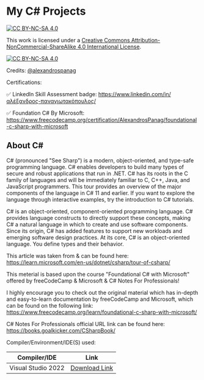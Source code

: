 # My C# Projects

[![CC BY-NC-SA 4.0][cc-by-nc-sa-shield]][cc-by-nc-sa]

This work is licensed under a
[Creative Commons Attribution-NonCommercial-ShareAlike 4.0 International License][cc-by-nc-sa].

[![CC BY-NC-SA 4.0][cc-by-nc-sa-image]][cc-by-nc-sa]

[cc-by-nc-sa]: http://creativecommons.org/licenses/by-nc-sa/4.0/
[cc-by-nc-sa-image]: https://licensebuttons.net/l/by-nc-sa/4.0/88x31.png
[cc-by-nc-sa-shield]: https://img.shields.io/badge/License-CC%20BY--NC--SA%204.0-lightgrey.svg


Credits: [@alexandrospanag](https://github.com/alexandrospanag)

Certifications:

✅ LinkedIn Skill Assessment badge: https://www.linkedin.com/in/αλέξανδρος-παναγιωτακόπουλος/

✅ Foundation C# By Microsoft: https://www.freecodecamp.org/certification/AlexandrosPanag/foundational-c-sharp-with-microsoft


About C#
----
C# (pronounced "See Sharp") is a modern, object-oriented, and type-safe programming language. C# enables developers to build many types of secure and robust applications that run in .NET. C# has its roots in the C family of languages and will be immediately familiar to C, C++, Java, and JavaScript programmers. This tour provides an overview of the major components of the language in C# 11 and earlier. If you want to explore the language through interactive examples, try the introduction to C# tutorials.

C# is an object-oriented, component-oriented programming language. C# provides language constructs to directly support these concepts, making C# a natural language in which to create and use software components. Since its origin, C# has added features to support new workloads and emerging software design practices. At its core, C# is an object-oriented language. You define types and their behavior.

This article was taken from & can be found here: https://learn.microsoft.com/en-us/dotnet/csharp/tour-of-csharp/

This meterial is based upon the course "Foundational C# with Microsoft" offered by freeCodeCamp & Microsoft & C# Notes For Professionals!

I highly encourage you to check out the original material which has in-depth and easy-to-learn documentation by freeCodeCamp and Microsoft, which can be found on the following link: https://www.freecodecamp.org/learn/foundational-c-sharp-with-microsoft/

C# Notes For Professionals official URL link can be found here: https://books.goalkicker.com/CSharpBook/


Compiler/Environment/IDE(S) used:

| Compiler/IDE | Link |
| --------------- | ---------------- |
| Visual Studio 2022 | [Download Link](https://visualstudio.microsoft.com/downloads/) |
